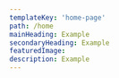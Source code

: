 ```yaml
---
templateKey: 'home-page'
path: /home
mainHeading: Example
secondaryHeading: Example
featuredImage: 
description: Example
---
```

